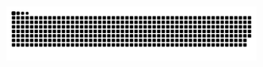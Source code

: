 <picture>
  <source media="(prefers-color-scheme: dark)" srcset="https://raw.githubusercontent.com/Ran13245/Ran13245/output/github-contribution-grid-snake-dark.svg">
  <source media="(prefers-color-scheme: light)" srcset="https://raw.githubusercontent.com/Ran13245/Ran13245/output/github-contribution-grid-snake.svg">
  <img alt="github contribution grid snake animation" src="https://raw.githubusercontent.com/Ran13245/Ran13245/output/github-contribution-grid-snake.svg">
</picture>
